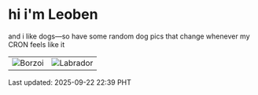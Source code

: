 # hi i'm Leoben

and i like dogs—so have some random dog pics that change whenever my CRON feels like it

|  |  |
|--------|----------|
| ![Borzoi](https://random-dog-vercel.vercel.app/api/random-borzoi?v=1758551977) | ![Labrador](https://random-dog-vercel.vercel.app/api/random-labrador?v=1758551977) |

Last updated: 2025-09-22 22:39 PHT
